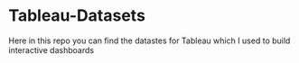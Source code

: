 # Tableau-Datasets #        

Here in this repo you can find the datastes for Tableau which I used to build interactive dashboards         
    
       
   
     
  
       
     
     
   
